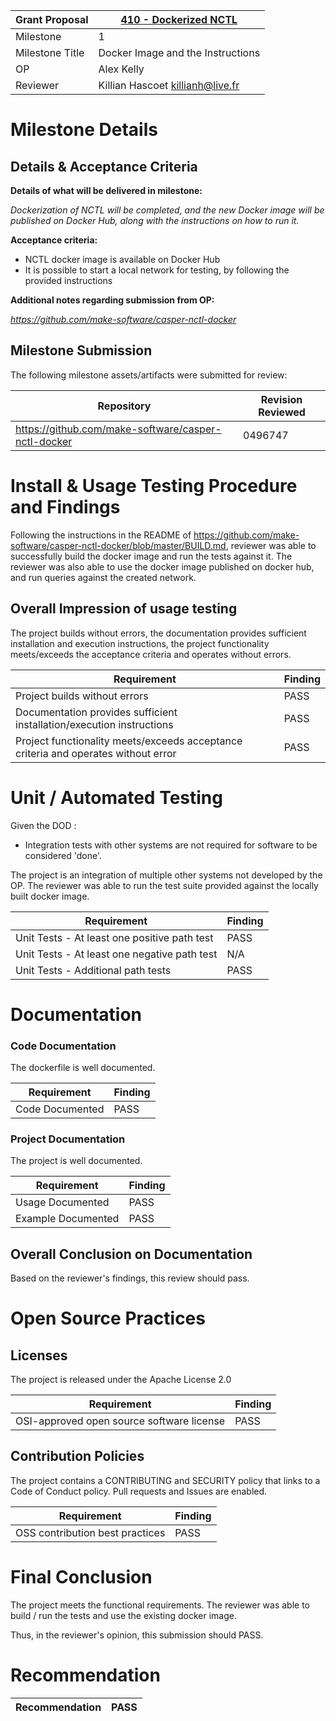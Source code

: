 Grant Proposal | [410 - Dockerized NCTL](https://portal.devxdao.com/public-proposals/410) 
------------ |--------------------------------------------------------------------------
Milestone | 1                                                                        
Milestone Title | Docker Image and the Instructions                                                       
OP | Alex Kelly | MAKE 
Reviewer | Killian Hascoet <killianh@live.fr>                                              

# Milestone Details

## Details & Acceptance Criteria

**Details of what will be delivered in milestone:**

_Dockerization of NCTL will be completed, and the new Docker image will be published on Docker Hub, along with the instructions on how to run it._

**Acceptance criteria:**

- NCTL docker image is available on Docker Hub
- It is possible to start a local network for testing, by following the provided instructions

**Additional notes regarding submission from OP:**

_https://github.com/make-software/casper-nctl-docker_

## Milestone Submission

The following milestone assets/artifacts were submitted for review:

Repository | Revision Reviewed
------------ | -------------
https://github.com/make-software/casper-nctl-docker | 0496747


# Install & Usage Testing Procedure and Findings

Following the instructions in the README of https://github.com/make-software/casper-nctl-docker/blob/master/BUILD.md, 
reviewer was able to successfully build the docker image and run the tests against it. 
The reviewer was also able to use the docker image published on docker hub, and run queries against the created network.

## Overall Impression of usage testing

The project builds without errors, the documentation provides sufficient installation and execution instructions,
the project functionality meets/exceeds the acceptance criteria and operates without errors.

Requirement | Finding
------------ | -------------
Project builds without errors | PASS
Documentation provides sufficient installation/execution instructions | PASS
Project functionality meets/exceeds acceptance criteria and operates without error | PASS

# Unit / Automated Testing

Given the DOD :
- Integration tests with other systems are not required for software to be considered 'done'.

The project is an integration of multiple other systems not developed by the OP.
The reviewer was able to run the test suite provided against the locally built docker image.

Requirement | Finding
------------ | -------------
Unit Tests - At least one positive path test | PASS
Unit Tests - At least one negative path test | N/A
Unit Tests - Additional path tests | PASS

# Documentation

### Code Documentation

The dockerfile is well documented.

Requirement | Finding
------------ | -------------
Code Documented | PASS

### Project Documentation

The project is well documented.

Requirement | Finding
------------ | -------------
Usage Documented | PASS
Example Documented | PASS

## Overall Conclusion on Documentation

Based on the reviewer's findings, this review should pass.

# Open Source Practices

## Licenses

The project is released under the Apache License 2.0

Requirement | Finding
------------ | -------------
OSI-approved open source software license | PASS

## Contribution Policies

The project contains a CONTRIBUTING and SECURITY policy that links to a Code of Conduct policy. Pull requests and Issues are enabled.

Requirement | Finding
------------ | -------------
OSS contribution best practices | PASS

# Final Conclusion

The project meets the functional requirements. The reviewer was able to build / run the tests and use the existing docker image.

Thus, in the reviewer's opinion, this submission should PASS.

# Recommendation

Recommendation | PASS
------------ | -------------
